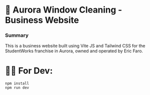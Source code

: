 # 🧾 Aurora Window Cleaning - Business Website

### Summary

This is a business website built using Vite JS and Tailwind CSS for the StudentWorks franchise in Aurora, owned and operated by Eric Faro.

# 👨‍💻 For Dev:

```
npm install
npm run dev
```
